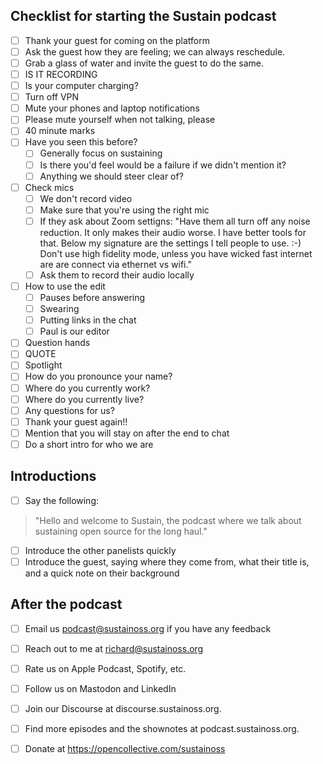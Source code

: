 ## Checklist for starting the Sustain podcast

- [ ] Thank your guest for coming on the platform
- [ ] Ask the guest how they are feeling; we can always reschedule.
- [ ] Grab a glass of water and invite the guest to do the same.
- [ ] IS IT RECORDING
- [ ] Is your computer charging?
- [ ] Turn off VPN
- [ ] Mute your phones and laptop notifications
- [ ] Please mute yourself when not talking, please
- [ ] 40 minute marks
- [ ] Have you seen this before?
  - [ ] Generally focus on sustaining
  - [ ] Is there you'd feel would be a failure if we didn't mention it?
  - [ ] Anything we should steer clear of?
- [ ] Check mics
  - [ ] We don't record video
  - [ ] Make sure that you're using the right mic
  - [ ] If they ask about Zoom settigns: "Have them all turn off any noise reduction. It only makes their audio worse. I have better tools for that. Below my signature are the settings I tell people to use. :-) Don't use high fidelity mode, unless you have wicked fast internet are are connect via ethernet vs wifi." 
  - [ ] Ask them to record their audio locally
- [ ] How to use the edit
  - [ ] Pauses before answering
  - [ ] Swearing
  - [ ] Putting links in the chat
  - [ ] Paul is our editor
- [ ] Question hands
- [ ] QUOTE
- [ ] Spotlight
- [ ] How do you pronounce your name?
- [ ] Where do you currently work?
- [ ] Where do you currently live?
- [ ] Any questions for us?
- [ ] Thank your guest again!!
- [ ] Mention that you will stay on after the end to chat
- [ ] Do a short intro for who we are

## Introductions
- [ ] Say the following:
> "Hello and welcome to Sustain, the podcast where we talk about sustaining open source for the long haul."
- [ ] Introduce the other panelists quickly
- [ ] Introduce the guest, saying where they come from, what their title is, and a quick note on their background

## After the podcast
- [ ] Email us podcast@sustainoss.org if you have any feedback
- [ ] Reach out to me at richard@sustainoss.org
- [ ] Rate us on Apple Podcast, Spotify, etc.
- [ ] Follow us on Mastodon and LinkedIn
- [ ] Join our Discourse at discourse.sustainoss.org.
- [ ] Find more episodes and the shownotes at podcast.sustainoss.org.
- [ ] Donate at https://opencollective.com/sustainoss

